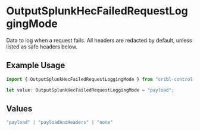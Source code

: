 # OutputSplunkHecFailedRequestLoggingMode

Data to log when a request fails. All headers are redacted by default, unless listed as safe headers below.

## Example Usage

```typescript
import { OutputSplunkHecFailedRequestLoggingMode } from "cribl-control-plane/models";

let value: OutputSplunkHecFailedRequestLoggingMode = "payload";
```

## Values

```typescript
"payload" | "payloadAndHeaders" | "none"
```
